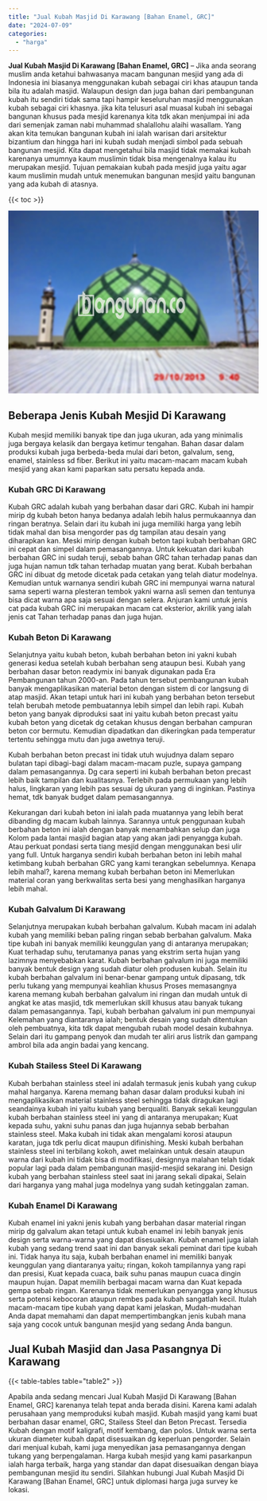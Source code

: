 ```yaml
---
title: "Jual Kubah Masjid Di Karawang [Bahan Enamel, GRC]"
date: "2024-07-09"
categories: 
  - "harga"
---
```


**Jual Kubah Masjid Di Karawang \[Bahan Enamel, GRC\]** – Jika anda seorang muslim anda ketahui bahwasanya macam bangunan mesjid yang ada di Indonesia ini biasanya menggunakan kubah sebagai ciri khas ataupun tanda bila itu adalah masjid. Walaupun design dan juga bahan dari pembangunan kubah itu sendiri tidak sama tapi hampir keseluruhan masjid menggunakan kubah sebagai ciri khasnya. jika kita telusuri asal muasal kubah ini sebagai bangunan khusus pada mesjid karenanya kita tdk akan menjumpai ini ada dari semenjak zaman nabi muhammad shalallohu alaihi wasallam. Yang akan kita temukan bangunan kubah ini ialah warisan dari arsitektur bizantium dan hingga hari ini kubah sudah menjadi simbol pada sebuah bangunan mesjid. Kita dapat mengetahui bila masjid tidak memakai kubah karenanya umumnya kaum muslimin tidak bisa mengenalnya kalau itu merupakan mesjid. Tujuan pemakaian kubah pada mesjid juga yaitu agar kaum muslimin mudah untuk menemukan bangunan mesjid yaitu bangunan yang ada kubah di atasnya.

{{< toc >}}

![Jual Kubah Masjid Di Karawang [Bahan Enamel, GRC]](/images/jual-kubah-masjid-29.png)

## Beberapa Jenis Kubah Mesjid Di Karawang

Kubah mesjid memiliki banyak tipe dan juga ukuran, ada yang minimalis juga bergaya kelasik dan bergaya ketimur tengahan. Bahan dasar dalam produksi kubah juga berbeda-beda mulai dari beton, galvalum, seng, enamel, stainless sd fiber. Berikut ini yaitu macam-macam macam kubah mesjid yang akan kami paparkan satu persatu kepada anda.

### Kubah GRC Di Karawang

Kubah GRC adalah kubah yang berbahan dasar dari GRC. Kubah ini hampir mirip dg kubah beton hanya bedanya adalah lebih halus permukaannya dan ringan beratnya. Selain dari itu kubah ini juga memiliki harga yang lebih tidak mahal dan bisa mengorder pas dg tampilan atau desain yang diharapkan kan. Meski mirip dengan kubah beton tapi kubah berbahan GRC ini cepat dan simpel dalam pemasangannya. Untuk kekuatan dari kubah berbahan GRC ini sudah teruji, sebab bahan GRC tahan terhadap panas dan juga hujan namun tdk tahan terhadap muatan yang berat. Kubah berbahan GRC ini dibuat dg metode dicetak pada cetakan yang telah diatur modelnya. Kemudian untuk warnanya sendiri kubah GRC ini mempunyai warna natural sama seperti warna plesteran tembok yakni warna asli semen dan tentunya bisa dicat warna apa saja sesuai dengan selera. Anjuran kami untuk jenis cat pada kubah GRC ini merupakan macam cat eksterior, akrilik yang ialah jenis cat Tahan terhadap panas dan juga hujan.

### Kubah Beton Di Karawang

Selanjutnya yaitu kubah beton, kubah berbahan beton ini yakni kubah generasi kedua setelah kubah berbahan seng ataupun besi. Kubah yang berbahan dasar beton readymix ini banyak digunakan pada Era Pembangunan tahun 2000-an. Pada tahun tersebut pembangunan kubah banyak mengaplikasikan material beton dengan sistem di cor langsung di atap masjid. Akan tetapi untuk hari ini kubah yang berbahan beton tersebut telah berubah metode pembuatannya lebih simpel dan lebih rapi. Kubah beton yang banyak diproduksi saat ini yaitu kubah beton precast yaitu kubah beton yang dicetak dg cetakan khusus dengan berbahan campuran beton cor bermutu. Kemudian dipadatkan dan dikeringkan pada temperatur tertentu sehingga mutu dan juga awetnya teruji.

Kubah berbahan beton precast ini tidak utuh wujudnya dalam separo bulatan tapi dibagi-bagi dalam macam-macam puzle, supaya gampang dalam pemasangannya. Dg cara seperti ini kubah berbahan beton precast lebih baik tampilan dan kualitasnya. Terlebih pada permukaan yang lebih halus, lingkaran yang lebih pas sesuai dg ukuran yang di inginkan. Pastinya hemat, tdk banyak budget dalam pemasangannya.

Kekurangan dari kubah beton ini ialah pada muatannya yang lebih berat dibanding dg macam kubah lainnya. Sarannya untuk penggunaan kubah berbahan beton ini ialah dengan banyak menambahkan selup dan juga Kolom pada lantai masjid bagian atap yang akan jadi penyangga kubah. Atau perkuat pondasi serta tiang mesjid dengan menggunakan besi ulir yang full. Untuk harganya sendiri kubah berbahan beton ini lebih mahal ketimbang kubah berbahan GRC yang kami terangkan sebelumnya. Kenapa lebih mahal?, karena memang kubah berbahan beton ini Memerlukan material coran yang berkwalitas serta besi yang menghasilkan harganya lebih mahal.

### Kubah Galvalum Di Karawang

Selanjutnya merupakan kubah berbahan galvalum. Kubah macam ini adalah kubah yang memiliki beban paling ringan sebab berbahan galvalum. Maka tipe kubah ini banyak memiliki keunggulan yang di antaranya merupakan; Kuat terhadap suhu, terutamanya panas yang ekstrim serta hujan yang lazimnya menyebabkan karat. Kubah berbahan galvalum ini juga memiliki banyak bentuk design yang sudah diatur oleh produsen kubah. Selain itu kubah berbahan galvalum ini benar-benar gampang untuk dipasang, tdk perlu tukang yang mempunyai keahlian khusus Proses memasangnya karena memang kubah berbahan galvalum ini ringan dan mudah untuk di angkat ke atas masjid, tdk memerlukan skill khusus atau banyak tukang dalam pemasangannya. Tapi, kubah berbahan galvalum ini pun mempunyai Kelemahan yang diantaranya ialah; bentuk desain yang sudah ditentukan oleh pembuatnya, kita tdk dapat mengubah rubah model desain kubahnya. Selain dari itu gampang penyok dan mudah ter aliri arus listrik dan gampang ambrol bila ada angin badai yang kencang.

### Kubah Stailess Steel Di Karawang

Kubah berbahan stainless steel ini adalah termasuk jenis kubah yang cukup mahal harganya. Karena memang bahan dasar dalam produksi kubah ini mengaplikasikan material stainless steel sehingga tidak diragukan lagi seandainya kubah ini yaitu kubah yang berqualiti. Banyak sekali keunggulan kubah berbahan stainless steel ini yang di antaranya merupakan; Kuat kepada suhu, yakni suhu panas dan juga hujannya sebab berbahan stainless steel. Maka kubah ini tidak akan mengalami korosi ataupun karatan, juga tdk perlu dicat maupun difinishing. Meski kubah berbahan stainless steel ini terbilang kokoh, awet melainkan untuk desain ataupun warna dari kubah ini tidak bisa di modifikasi, designnya malahan telah tidak popular lagi pada dalam pembangunan masjid-mesjid sekarang ini. Design kubah yang berbahan stainless steel saat ini jarang sekali dipakai, Selain dari harganya yang mahal juga modelnya yang sudah ketinggalan zaman.

### Kubah Enamel Di Karawang

Kubah enamel ini yakni jenis kubah yang berbahan dasar material ringan mirip dg galvalum akan tetapi untuk kubah enamel ini lebih banyak jenis design serta warna-warna yang dapat disesuaikan. Kubah enamel juga ialah kubah yang sedang trend saat ini dan banyak sekali peminat dari tipe kubah ini. Tidak hanya itu saja, kubah berbahan enamel ini memiliki banyak keunggulan yang diantaranya yaitu; ringan, kokoh tampilannya yang rapi dan presisi, Kuat kepada cuaca, baik suhu panas maupun cuaca dingin maupun hujan. Dapat memilih berbagai macam warna dan Kuat kepada gempa sebab ringan. Karenanya tidak memerlukan penyangga yang khusus serta potensi kebocoran ataupun rembes pada kubah sangatlah kecil. Itulah macam-macam tipe kubah yang dapat kami jelaskan, Mudah-mudahan Anda dapat memahami dan dapat mempertimbangkan jenis kubah mana saja yang cocok untuk bangunan mesjid yang sedang Anda bangun.

## Jual Kubah Masjid dan Jasa Pasangnya Di Karawang

{{< table-tables table="table2" >}}

Apabila anda sedang mencari Jual Kubah Masjid Di Karawang \[Bahan Enamel, GRC\] karenanya telah tepat anda berada disini. Karena kami adalah perusahaan yang memproduksi kubah masjid. Kubah masjid yang kami buat berbahan dasar enamel, GRC, Stailess Steel dan Beton Precast. Tersedia Kubah dengan motif kaligrafi, motif kembang, dan polos. Untuk warna serta ukuran diameter kubah dapat disesuaikan dg keperluan pengorder. Selain dari menjual kubah, kami juga menyedikan jasa pemasangannya dengan tukang yang berpengalaman. Harga kubah mesjid yang kami pasarkanpun ialah harga terbaik, harga yang standar dan dapat disesuaikan dengan biaya pembangunan mesjid itu sendiri. Silahkan hubungi Jual Kubah Masjid Di Karawang \[Bahan Enamel, GRC\] untuk diplomasi harga juga survey ke lokasi.

